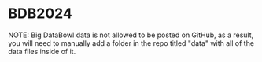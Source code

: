 # BDB2024

NOTE: Big DataBowl data is not allowed to be posted on GitHub, as a result, you will need to manually add a folder in the repo titled "data" with all of the data files inside of it.
